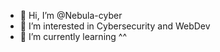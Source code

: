 - 👋 Hi, I’m @Nebula-cyber
- 👀 I’m interested in Cybersecurity and WebDev
- 🌱 I’m currently learning ^^
